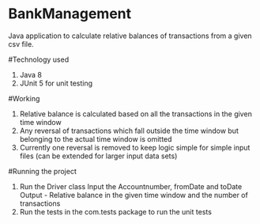 # BankManagement

Java application to calculate relative balances of transactions from a given csv file.

#Technology used
  1. Java 8
  2. JUnit 5 for unit testing

#Working
  1. Relative balance is calculated based on all the transactions in the given time window
  2. Any reversal of transactions which fall outside the time window but belonging to the actual time window is omitted
  3. Currently one reversal is removed to keep logic simple for simple input files (can be extended for larger input data sets)


#Running the project
  1. Run the Driver class
     Input the Accountnumber, fromDate and toDate
     Output - Relative balance in the given time window and the number of transactions
  2. Run the tests in the com.tests package to run the unit tests
